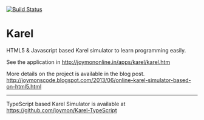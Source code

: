 [![Build Status](https://travis-ci.org/joymon/Karel.svg?branch=master)](https://travis-ci.org/joymon/Karel)
# Karel
HTML5 & Javascript based Karel simulator to learn programming easily.

See the application in http://joymononline.in/apps/karel/karel.htm

More details on the project is available in the blog post.
http://joymonscode.blogspot.com/2013/06/online-karel-simulator-based-on-html5.html

---

TypeScript based Karel Simulator is available at https://github.com/joymon/Karel-TypeScript
